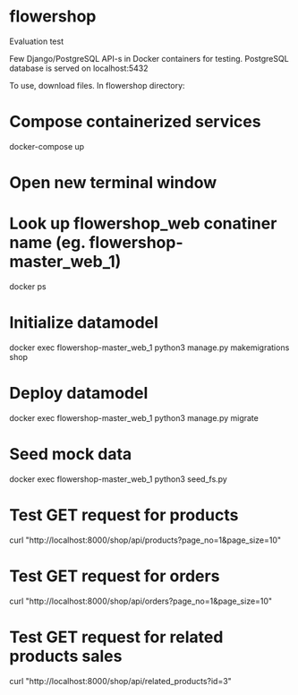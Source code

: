 # flowershop
Evaluation test

Few Django/PostgreSQL API-s in Docker containers for testing.
PostgreSQL database is served on localhost:5432

To use, download files.
In flowershop directory:
  # Compose containerized services 
  docker-compose up
  # Open new terminal window
  # Look up flowershop_web conatiner name (eg. flowershop-master_web_1) 
  docker ps
  # Initialize datamodel
  docker exec flowershop-master_web_1 python3 manage.py makemigrations shop
  # Deploy datamodel
  docker exec flowershop-master_web_1 python3 manage.py migrate
  # Seed mock data
  docker exec flowershop-master_web_1 python3 seed_fs.py
  # Test GET request for products
  curl "http://localhost:8000/shop/api/products?page_no=1&page_size=10"
  # Test GET request for orders
  curl "http://localhost:8000/shop/api/orders?page_no=1&page_size=10"
  # Test GET request for related products sales
  curl "http://localhost:8000/shop/api/related_products?id=3"
  
